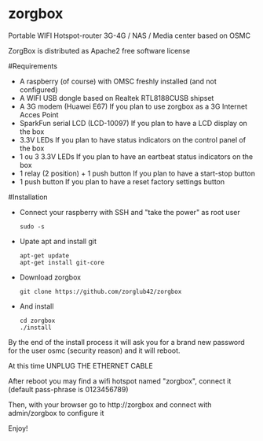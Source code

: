 # zorgbox
Portable WIFI Hotspot-router 3G-4G / NAS / Media center based on OSMC 


ZorgBox is distributed as Apache2 free software license


#Requirements
 * A raspberry (of course) with OMSC freshly installed (and not configured)
 * A WIFI USB dongle based on Realtek  RTL8188CUSB shipset
 * A 3G modem (Huawei E67) If you plan to use zorgbox as a 3G Internet Acces Point
 * SparkFun serial LCD (LCD-10097) If you plan to have a LCD display on the box
 * 3.3V LEDs If you plan to have status indicators on the control panel of the box
 * 1 ou 3 3.3V LEDs If you plan to have an eartbeat status indicators on the box
 * 1 relay (2 position) + 1 push button If you plan to have a start-stop button
 * 1 push button If you plan to have a reset factory settings button
 
#Installation

  - Connect your raspberry with SSH and "take the power" as root user

		sudo -s
  - Upate apt and install git
  
		apt-get update
		apt-get install git-core
  - Download zorgbox
  
		git clone https://github.com/zorglub42/zorgbox

  - And install
  
		cd zorgbox
		./install
By the end of the install process it will ask you for a brand new password for the user osmc (security reason) and it will reboot.

At this time UNPLUG THE ETHERNET CABLE




After reboot you may find a wifi hotspot named "zorgbox", connect it (default pass-phrase is 0123456789)

Then, with your browser go to http://zorgbox and connect with admin/zorgbox to configure it



Enjoy!

  
